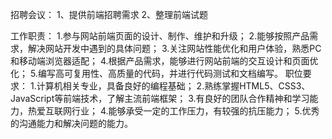 招聘会议：
	1、提供前端招聘需求
	2、整理前端试题

工作职责：
1.参与网站前端页面的设计、制作、维护和升级； 
2.能够按照产品需求，解决网站开发中遇到的具体问题；
3.关注网站性能优化和用户体验，熟悉PC和移动端浏览器适配；
4.根据产品需求，能够进行网站前端的交互设计和页面优化； 
5.编写高可复用性、高质量的代码，并进行代码测试和文档编写。
职位要求：
1.计算机相关专业，具备良好的编程基础； 
2.熟练掌握HTML5、CSS3、JavaScript等前端技术，了解主流前端框架； 
3.有良好的团队合作精神和学习能力，热爱互联网行业； 
4.能够承受一定的工作压力，有较强的抗压能力；
5.优秀的沟通能力和解决问题的能力。